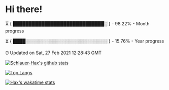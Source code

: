 # Hi there!

⏳ { █████████████████████████████░ } - 98.22% - Month progress

⏳ { ████░░░░░░░░░░░░░░░░░░░░░░░░░░ } - 15.76% - Year progress

⏰ Updated on Sat, 27 Feb 2021 12:28:43 GMT


[![Schlauer-Hax's github stats](https://github-readme-stats.vercel.app/api?username=Schlauer-Hax&show_icons=true&theme=dark&count_private=true)](https://github.com/Schlauer-Hax)


[![Top Langs](https://github-readme-stats.vercel.app/api/top-langs/?username=Schlauer-Hax&layout=compact&theme=dark)](https://github.com/Schlauer-Hax?tab=repositories)


[![Hax's wakatime stats](https://github-readme-stats.vercel.app/api/wakatime?username=Hax&theme=dark)](https://wakatime.com/@Hax)


